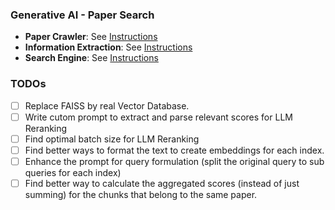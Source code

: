 ### Generative AI - Paper Search
- **Paper Crawler**: See [Instructions](./crawler/README.md)
- **Information Extraction**: See [Instructions](./info-extraction/README.md)
- **Search Engine**: See [Instructions](./search-engine/README.md)

### TODOs
- [ ] Replace FAISS by real Vector Database.  
- [ ] Write cutom prompt to extract and parse relevant scores for LLM Reranking  
- [ ] Find optimal batch size for LLM Reranking  
- [ ] Find better ways to format the text to create embeddings for each index.  
- [ ] Enhance the prompt for query formulation (split the original query to sub queries for each index)  
- [ ] Find better way to calculate the aggregated scores (instead of just summing) for the chunks that belong to the same paper.  
